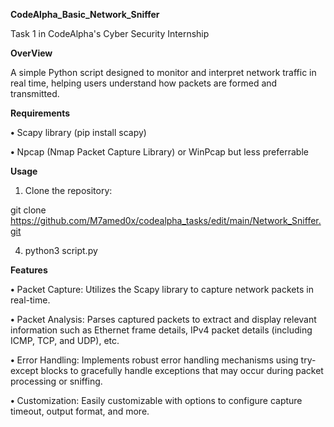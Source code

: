 **CodeAlpha_Basic_Network_Sniffer**

Task 1 in CodeAlpha's Cyber Security Internship

**OverView**

A simple Python script designed to monitor and interpret network traffic in real time, helping users understand how packets are formed and transmitted.

**Requirements**

 **•** Scapy library (pip install scapy)

 **•** Npcap (Nmap Packet Capture Library) or WinPcap but less preferrable

 **Usage**

 1. Clone the repository:

   git clone https://github.com/M7amed0x/codealpha_tasks/edit/main/Network_Sniffer.git

 4. python3 script.py

**Features**


**•** Packet Capture: Utilizes the Scapy library to capture network packets in real-time.

**•** Packet Analysis: Parses captured packets to extract and display relevant information such as Ethernet frame details, IPv4 packet details (including ICMP, TCP, and UDP), etc.

**•** Error Handling: Implements robust error handling mechanisms using try-except blocks to gracefully handle exceptions that may occur during packet processing or sniffing.

**•** Customization: Easily customizable with options to configure capture timeout, output format, and more.
